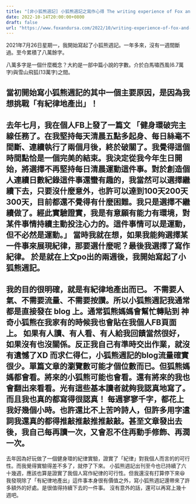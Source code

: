 ```yaml
---
title: "[非小狐熊週記] 小狐熊週記之寫作心得 The writing experience of Fox and Ursa Weekly"
date: 2022-10-14T20:00:00+0800
draft: false
url: "https://www.foxandursa.com/2022/10/writing-experience-of-fox-and-ursa-weekly.html"
---
```


2021年7月26日星期一，我開始寫起了小狐熊週記。一年多來，沒有一週間斷過。至今累積了八萬餘字。

八萬多字是一個什麼概念？大約是一部中篇小說的字數。介於白馬嘯西風(6.7萬字)與雪山飛狐(13萬字)之間。

當初開始寫小狐熊週記的其中一個主要原因，是因為我想挑戰「有紀律地產出」！
--
去年七月，我在個人FB上發了一篇文
「健身環破完主線任務了。在我堅持每天清晨五點多起身、每日絲毫不間斷、連續執行了兩個月後，終於破關了。我覺得這個時間點恰是一個完美的結束。我決定從我今年生日開始，將選擇不再堅持每日清晨運動這件事。對於創造個人連續日數紀錄這件事還蠻有趣的，我當然可以選擇繼續下去，只要沒什麼意外，也許可以達到100天200天300天，目前都還不覺得有什麼困難。我只是選擇不繼續做了。經此實驗證實，我是有意願有能力有環境，對某件事情持續主動投注心力的。這件事情可以是運動，但不必然是運動。」
當時我就在想，如果我能夠選擇某一件事來展現紀律，那要選什麼呢？最後我選擇了寫作紀律。
於是就在上文po出的兩週後，我開始寫起了小狐熊週記。
--

我的目的很明確，就是有紀律地產出而已。 不需要人氣、不需要流量、不需要按讚。所以小狐熊週記我通常都是直接發在 blog 上。通常狐熊媽媽會幫忙轉貼到 神奇小狐熊在我家有的時候我也會貼在我個人FB頁面上。
如果有人讀、有人看、有人給我回饋當然很好，如果沒有也沒關係。反正我自己有準時交出作業，就沒有遺憾了XD
而求仁得仁，小狐熊週記的blog流量確實很少。單篇文章的瀏覽數可能才個位數而已。但狐熊媽媽都會看。將來的小狐熊可能也會看。還有將來的我也會翻出來看看。光有這些基本讀者就夠我認真地寫了。
而且我也真的都寫得很認真！
每週寥寥千字，都花上我好幾個小時。也許還比不上苦吟詩人，但許多用字遣詞我還真的都得推敲推敲推推敲敲。甚至文章發出去後，我自己每再讀一次，又會忍不住再動手修飾、再潤一次。
--
去年因為好玩做了一個健身環的紀律實驗，證實了「紀律」對我個人而言的的可行性。而我覺得實驗得差不多了，就停了下來。
小狐熊週記出刊至今也已持續了六十幾週，應該也算是證實了我個人寫作紀律的可行性。但我還沒有打算停下來😆
我發現除了「有紀律地產出」這件事本身很有價值之外，寫小狐熊週記還帶來了許多額外的好處。是很值得持續下去的一件事。
沒有意外的話，還可以再寫上幾十週吧。



